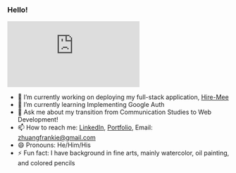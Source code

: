 ### Hello! 
![Welcome Splash](https://personal-fhl.s3-us-west-1.amazonaws.com/Frankie+H.+Liu.pdf)
- 🔭 I’m currently working on deploying my full-stack application, [Hire-Mee](https://github.com/hire-mee/hire-mee)
- 🌱 I’m currently learning Implementing Google Auth
- 💬 Ask me about my transition from Communication Studies to Web Development!
- 📫 How to reach me: [LinkedIn](https://www.linkedin.com/in/liufrankie/), [Portfolio](frankiehliu.herokuapp.com), Email: zhuangfrankie@gmail.com
- 😄 Pronouns: He/Him/His
- ⚡ Fun fact: I have background in fine arts, mainly watercolor, oil painting, and colored pencils

